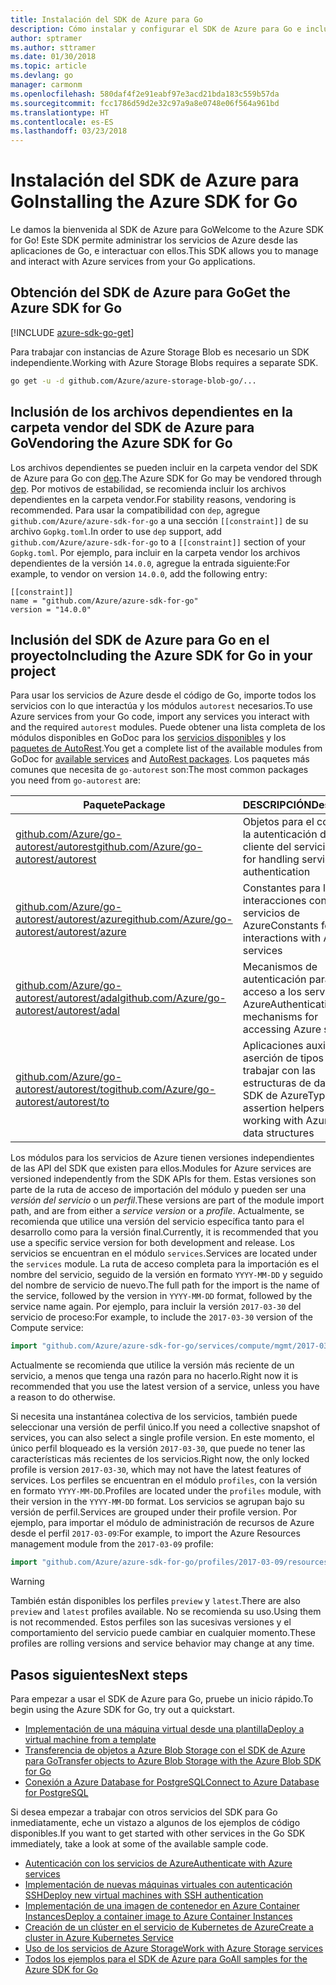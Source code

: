 ```yaml
---
title: Instalación del SDK de Azure para Go
description: Cómo instalar y configurar el SDK de Azure para Go e incluir los archivos dependientes en la carpeta vendor.
author: sptramer
ms.author: sttramer
ms.date: 01/30/2018
ms.topic: article
ms.devlang: go
manager: carmonm
ms.openlocfilehash: 580daf4f2e91eabf97e3acd21bda183c559b57da
ms.sourcegitcommit: fcc1786d59d2e32c97a9a8e0748e06f564a961bd
ms.translationtype: HT
ms.contentlocale: es-ES
ms.lasthandoff: 03/23/2018
---
```

# <a name="installing-the-azure-sdk-for-go"></a><span data-ttu-id="5cf1f-103">Instalación del SDK de Azure para Go</span><span class="sxs-lookup"><span data-stu-id="5cf1f-103">Installing the Azure SDK for Go</span></span>

<span data-ttu-id="5cf1f-104">Le damos la bienvenida al SDK de Azure para Go</span><span class="sxs-lookup"><span data-stu-id="5cf1f-104">Welcome to the Azure SDK for Go!</span></span> <span data-ttu-id="5cf1f-105">Este SDK permite administrar los servicios de Azure desde las aplicaciones de Go, e interactuar con ellos.</span><span class="sxs-lookup"><span data-stu-id="5cf1f-105">This SDK allows you to manage and interact with Azure services from your Go applications.</span></span>

## <a name="get-the-azure-sdk-for-go"></a><span data-ttu-id="5cf1f-106">Obtención del SDK de Azure para Go</span><span class="sxs-lookup"><span data-stu-id="5cf1f-106">Get the Azure SDK for Go</span></span>

[!INCLUDE [azure-sdk-go-get](includes/azure-sdk-go-get.md)]

<span data-ttu-id="5cf1f-107">Para trabajar con instancias de Azure Storage Blob es necesario un SDK independiente.</span><span class="sxs-lookup"><span data-stu-id="5cf1f-107">Working with Azure Storage Blobs requires a separate SDK.</span></span>

```bash
go get -u -d github.com/Azure/azure-storage-blob-go/...
```

## <a name="vendoring-the-azure-sdk-for-go"></a><span data-ttu-id="5cf1f-108">Inclusión de los archivos dependientes en la carpeta vendor del SDK de Azure para Go</span><span class="sxs-lookup"><span data-stu-id="5cf1f-108">Vendoring the Azure SDK for Go</span></span>

<span data-ttu-id="5cf1f-109">Los archivos dependientes se pueden incluir en la carpeta vendor del SDK de Azure para Go con [dep](https://github.com/golang/dep).</span><span class="sxs-lookup"><span data-stu-id="5cf1f-109">The Azure SDK for Go may be vendored through [dep](https://github.com/golang/dep).</span></span> <span data-ttu-id="5cf1f-110">Por motivos de estabilidad, se recomienda incluir los archivos dependientes en la carpeta vendor.</span><span class="sxs-lookup"><span data-stu-id="5cf1f-110">For stability reasons, vendoring is recommended.</span></span> <span data-ttu-id="5cf1f-111">Para usar la compatibilidad con `dep`, agregue `github.com/Azure/azure-sdk-for-go` a una sección `[[constraint]]` de su archivo `Gopkg.toml`.</span><span class="sxs-lookup"><span data-stu-id="5cf1f-111">In order to use `dep` support, add `github.com/Azure/azure-sdk-for-go` to a `[[constraint]]` section of your `Gopkg.toml`.</span></span> <span data-ttu-id="5cf1f-112">Por ejemplo, para incluir en la carpeta vendor los archivos dependientes de la versión `14.0.0`, agregue la entrada siguiente:</span><span class="sxs-lookup"><span data-stu-id="5cf1f-112">For example, to vendor on version `14.0.0`, add the following entry:</span></span>

```
[[constraint]]
name = "github.com/Azure/azure-sdk-for-go"
version = "14.0.0"
```

## <a name="including-the-azure-sdk-for-go-in-your-project"></a><span data-ttu-id="5cf1f-113">Inclusión del SDK de Azure para Go en el proyecto</span><span class="sxs-lookup"><span data-stu-id="5cf1f-113">Including the Azure SDK for Go in your project</span></span>

<span data-ttu-id="5cf1f-114">Para usar los servicios de Azure desde el código de Go, importe todos los servicios con lo que interactúa y los módulos `autorest` necesarios.</span><span class="sxs-lookup"><span data-stu-id="5cf1f-114">To use Azure services from your Go code, import any services you interact with and the required `autorest` modules.</span></span>
<span data-ttu-id="5cf1f-115">Puede obtener una lista completa de los módulos disponibles en GoDoc para los [servicios disponibles](https://godoc.org/github.com/Azure/azure-sdk-for-go) y los [paquetes de AutoRest](https://godoc.org/github.com/Azure/go-autorest).</span><span class="sxs-lookup"><span data-stu-id="5cf1f-115">You get a complete list of the available modules from GoDoc for [available services](https://godoc.org/github.com/Azure/azure-sdk-for-go) and [AutoRest packages](https://godoc.org/github.com/Azure/go-autorest).</span></span> <span data-ttu-id="5cf1f-116">Los paquetes más comunes que necesita de `go-autorest` son:</span><span class="sxs-lookup"><span data-stu-id="5cf1f-116">The most common packages you need from `go-autorest` are:</span></span>

| <span data-ttu-id="5cf1f-117">Paquete</span><span class="sxs-lookup"><span data-stu-id="5cf1f-117">Package</span></span> | <span data-ttu-id="5cf1f-118">DESCRIPCIÓN</span><span class="sxs-lookup"><span data-stu-id="5cf1f-118">Description</span></span> |
|---------|-------------|
| <span data-ttu-id="5cf1f-119">[github.com/Azure/go-autorest/autorest][autorest]</span><span class="sxs-lookup"><span data-stu-id="5cf1f-119">[github.com/Azure/go-autorest/autorest][autorest]</span></span> | <span data-ttu-id="5cf1f-120">Objetos para el control de la autenticación del cliente del servicio</span><span class="sxs-lookup"><span data-stu-id="5cf1f-120">Objects for handling service client authentication</span></span> |
| <span data-ttu-id="5cf1f-121">[github.com/Azure/go-autorest/autorest/azure][autorest/azure]</span><span class="sxs-lookup"><span data-stu-id="5cf1f-121">[github.com/Azure/go-autorest/autorest/azure][autorest/azure]</span></span> | <span data-ttu-id="5cf1f-122">Constantes para las interacciones con los servicios de Azure</span><span class="sxs-lookup"><span data-stu-id="5cf1f-122">Constants for interactions with Azure services</span></span> |
| <span data-ttu-id="5cf1f-123">[github.com/Azure/go-autorest/autorest/adal][autorest/adal]</span><span class="sxs-lookup"><span data-stu-id="5cf1f-123">[github.com/Azure/go-autorest/autorest/adal][autorest/adal]</span></span> | <span data-ttu-id="5cf1f-124">Mecanismos de autenticación para el acceso a los servicios de Azure</span><span class="sxs-lookup"><span data-stu-id="5cf1f-124">Authentication mechanisms for accessing Azure services</span></span> |
| <span data-ttu-id="5cf1f-125">[github.com/Azure/go-autorest/autorest/to][autorest/to]</span><span class="sxs-lookup"><span data-stu-id="5cf1f-125">[github.com/Azure/go-autorest/autorest/to][autorest/to]</span></span> | <span data-ttu-id="5cf1f-126">Aplicaciones auxiliares de aserción de tipos para trabajar con las estructuras de datos del SDK de Azure</span><span class="sxs-lookup"><span data-stu-id="5cf1f-126">Type assertion helpers for working with Azure SDK data structures</span></span> |

[autorest]: https://godoc.org/github.com/Azure/go-autorest/autorest
[autorest/azure]: https://godoc.org/github.com/Azure/go-autorest/autorest/azure
[autorest/adal]: https://godoc.org/github.com/Azure/go-autorest/autorest/adal
[autorest/to]: https://godoc.org/github.com/Azure/go-autorest/autorest/to

<span data-ttu-id="5cf1f-127">Los módulos para los servicios de Azure tienen versiones independientes de las API del SDK que existen para ellos.</span><span class="sxs-lookup"><span data-stu-id="5cf1f-127">Modules for Azure services are versioned independently from the SDK APIs for them.</span></span> <span data-ttu-id="5cf1f-128">Estas versiones son parte de la ruta de acceso de importación del módulo y pueden ser una _versión del servicio_ o un _perfil_.</span><span class="sxs-lookup"><span data-stu-id="5cf1f-128">These versions are part of the module import path, and are from either a _service version_ or a _profile_.</span></span> <span data-ttu-id="5cf1f-129">Actualmente, se recomienda que utilice una versión del servicio específica tanto para el desarrollo como para la versión final.</span><span class="sxs-lookup"><span data-stu-id="5cf1f-129">Currently, it is recommended that you use a specific service version for both development and release.</span></span> <span data-ttu-id="5cf1f-130">Los servicios se encuentran en el módulo `services`.</span><span class="sxs-lookup"><span data-stu-id="5cf1f-130">Services are located under the `services` module.</span></span> <span data-ttu-id="5cf1f-131">La ruta de acceso completa para la importación es el nombre del servicio, seguido de la versión en formato `YYYY-MM-DD` y seguido del nombre de servicio de nuevo.</span><span class="sxs-lookup"><span data-stu-id="5cf1f-131">The full path for the import is the name of the service, followed by the version in `YYYY-MM-DD` format, followed by the service name again.</span></span> <span data-ttu-id="5cf1f-132">Por ejemplo, para incluir la versión `2017-03-30` del servicio de proceso:</span><span class="sxs-lookup"><span data-stu-id="5cf1f-132">For example, to include the `2017-03-30` version of the Compute service:</span></span>

```go
import "github.com/Azure/azure-sdk-for-go/services/compute/mgmt/2017-03-30/compute"
```

<span data-ttu-id="5cf1f-133">Actualmente se recomienda que utilice la versión más reciente de un servicio, a menos que tenga una razón para no hacerlo.</span><span class="sxs-lookup"><span data-stu-id="5cf1f-133">Right now it is recommended that you use the latest version of a service, unless you have a reason to do otherwise.</span></span>

<span data-ttu-id="5cf1f-134">Si necesita una instantánea colectiva de los servicios, también puede seleccionar una versión de perfil único.</span><span class="sxs-lookup"><span data-stu-id="5cf1f-134">If you need a collective snapshot of services, you can also select a single profile version.</span></span> <span data-ttu-id="5cf1f-135">En este momento, el único perfil bloqueado es la versión `2017-03-30`, que puede no tener las características más recientes de los servicios.</span><span class="sxs-lookup"><span data-stu-id="5cf1f-135">Right now, the only locked profile is version `2017-03-30`, which may not have the latest features of services.</span></span> <span data-ttu-id="5cf1f-136">Los perfiles se encuentran en el módulo `profiles`, con la versión en formato `YYYY-MM-DD`.</span><span class="sxs-lookup"><span data-stu-id="5cf1f-136">Profiles are located under the `profiles` module, with their version in the `YYYY-MM-DD` format.</span></span> <span data-ttu-id="5cf1f-137">Los servicios se agrupan bajo su versión de perfil.</span><span class="sxs-lookup"><span data-stu-id="5cf1f-137">Services are grouped under their profile version.</span></span> <span data-ttu-id="5cf1f-138">Por ejemplo, para importar el módulo de administración de recursos de Azure desde el perfil `2017-03-09`:</span><span class="sxs-lookup"><span data-stu-id="5cf1f-138">For example, to import the Azure Resources management module from the `2017-03-09` profile:</span></span>

```go
import "github.com/Azure/azure-sdk-for-go/profiles/2017-03-09/resources/mgmt/resources"
```

> [!WARNING]
> <span data-ttu-id="5cf1f-139">También están disponibles los perfiles `preview` y `latest`.</span><span class="sxs-lookup"><span data-stu-id="5cf1f-139">There are also `preview` and `latest` profiles available.</span></span> <span data-ttu-id="5cf1f-140">No se recomienda su uso.</span><span class="sxs-lookup"><span data-stu-id="5cf1f-140">Using them is not recommended.</span></span> <span data-ttu-id="5cf1f-141">Estos perfiles son las sucesivas versiones y el comportamiento del servicio puede cambiar en cualquier momento.</span><span class="sxs-lookup"><span data-stu-id="5cf1f-141">These profiles are rolling versions and service behavior may change at any time.</span></span>

## <a name="next-steps"></a><span data-ttu-id="5cf1f-142">Pasos siguientes</span><span class="sxs-lookup"><span data-stu-id="5cf1f-142">Next steps</span></span>

<span data-ttu-id="5cf1f-143">Para empezar a usar el SDK de Azure para Go, pruebe un inicio rápido.</span><span class="sxs-lookup"><span data-stu-id="5cf1f-143">To begin using the Azure SDK for Go, try out a quickstart.</span></span>

* [<span data-ttu-id="5cf1f-144">Implementación de una máquina virtual desde una plantilla</span><span class="sxs-lookup"><span data-stu-id="5cf1f-144">Deploy a virtual machine from a template</span></span>](azure-sdk-go-qs-vm.md)
* [<span data-ttu-id="5cf1f-145">Transferencia de objetos a Azure Blob Storage con el SDK de Azure para Go</span><span class="sxs-lookup"><span data-stu-id="5cf1f-145">Transfer objects to Azure Blob Storage with the Azure Blob SDK for Go</span></span>](/azure/storage/blobs/storage-quickstart-blobs-go?toc=%2fgo%2fazure%2ftoc.json)
* [<span data-ttu-id="5cf1f-146">Conexión a Azure Database for PostgreSQL</span><span class="sxs-lookup"><span data-stu-id="5cf1f-146">Connect to Azure Database for PostgreSQL</span></span>](/azure/postgresql/connect-go?toc=%2fgo%2fazure%2ftoc.json)

<span data-ttu-id="5cf1f-147">Si desea empezar a trabajar con otros servicios del SDK para Go inmediatamente, eche un vistazo a algunos de los ejemplos de código disponibles.</span><span class="sxs-lookup"><span data-stu-id="5cf1f-147">If you want to get started with other services in the Go SDK immediately, take a look at some of the available sample code.</span></span>

* [<span data-ttu-id="5cf1f-148">Autenticación con los servicios de Azure</span><span class="sxs-lookup"><span data-stu-id="5cf1f-148">Authenticate with Azure services</span></span>](https://github.com/Azure-Samples/azure-sdk-for-go-samples/tree/master/iam)
* [<span data-ttu-id="5cf1f-149">Implementación de nuevas máquinas virtuales con autenticación SSH</span><span class="sxs-lookup"><span data-stu-id="5cf1f-149">Deploy new virtual machines with SSH authentication</span></span>](https://github.com/Azure-Samples/azure-sdk-for-go-samples/tree/master/compute)
* [<span data-ttu-id="5cf1f-150">Implementación de una imagen de contenedor en Azure Container Instances</span><span class="sxs-lookup"><span data-stu-id="5cf1f-150">Deploy a container image to Azure Container Instances</span></span>](https://github.com/Azure-Samples/azure-sdk-for-go-samples/tree/master/containerinstance)
* [<span data-ttu-id="5cf1f-151">Creación de un clúster en el servicio de Kubernetes de Azure</span><span class="sxs-lookup"><span data-stu-id="5cf1f-151">Create a cluster in Azure Kubernetes Service</span></span>](https://github.com/Azure-Samples/azure-sdk-for-go-samples/tree/master/containerservice)
* [<span data-ttu-id="5cf1f-152">Uso de los servicios de Azure Storage</span><span class="sxs-lookup"><span data-stu-id="5cf1f-152">Work with Azure Storage services</span></span>](https://github.com/Azure-Samples/azure-sdk-for-go-samples/tree/master/storage)
* [<span data-ttu-id="5cf1f-153">Todos los ejemplos para el SDK de Azure para Go</span><span class="sxs-lookup"><span data-stu-id="5cf1f-153">All samples for the Azure SDK for Go</span></span>](https://github.com/azure-samples/azure-sdk-for-go-samples)
